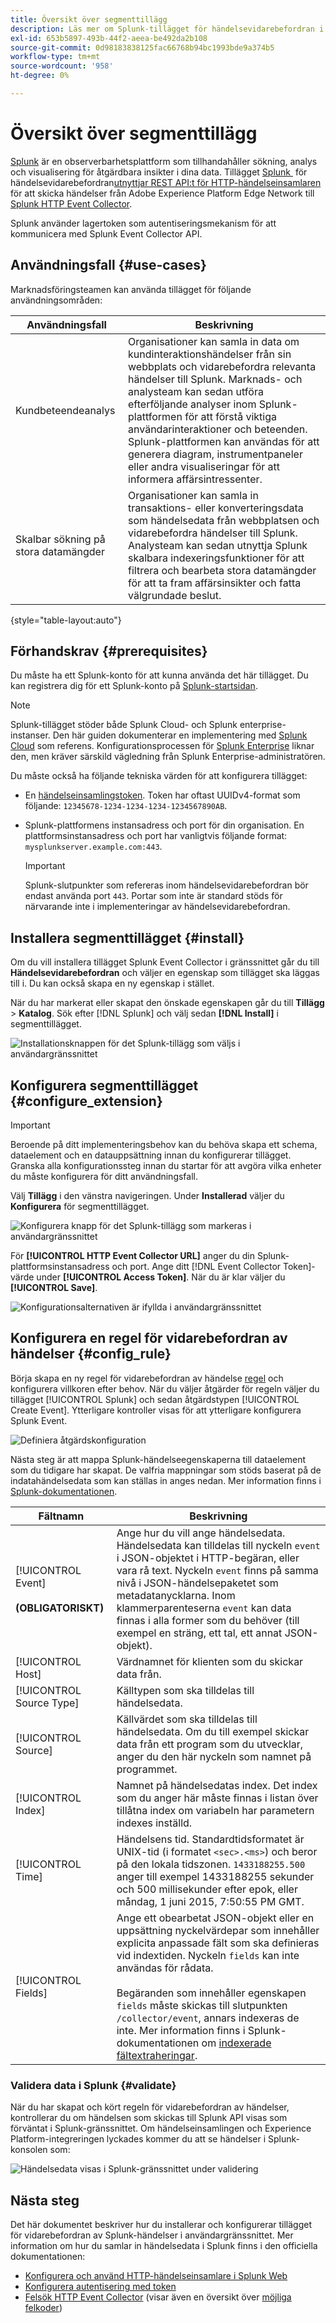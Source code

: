 ```yaml
---
title: Översikt över segmenttillägg
description: Läs mer om Splunk-tillägget för händelsevidarebefordran i Adobe Experience Platform.
exl-id: 653b5897-493b-44f2-aeea-be492da2b108
source-git-commit: 0d98183838125fac66768b94bc1993bde9a374b5
workflow-type: tm+mt
source-wordcount: '958'
ht-degree: 0%

---
```


# Översikt över segmenttillägg

[Splunk](https://www.splunk.com) är en observerbarhetsplattform som tillhandahåller sökning, analys och visualisering för åtgärdbara insikter i dina data. Tillägget [Splunk &#x200B;](../../../ui/event-forwarding/overview.md) för händelsevidarebefordran[utnyttjar REST API:t för HTTP-händelseinsamlaren](https://docs.splunk.com/Documentation/Splunk/8.2.5/Data/HECRESTendpoints) för att skicka händelser från Adobe Experience Platform Edge Network till [Splunk HTTP Event Collector](https://docs.splunk.com/Documentation/Splunk/8.2.5/Data/UsetheHTTPEventCollector).

Splunk använder lagertoken som autentiseringsmekanism för att kommunicera med Splunk Event Collector API.

## Användningsfall {#use-cases}

Marknadsföringsteamen kan använda tillägget för följande användningsområden:

| Användningsfall | Beskrivning |
| --- | --- |
| Kundbeteendeanalys | Organisationer kan samla in data om kundinteraktionshändelser från sin webbplats och vidarebefordra relevanta händelser till Splunk. Marknads- och analysteam kan sedan utföra efterföljande analyser inom Splunk-plattformen för att förstå viktiga användarinteraktioner och beteenden. Splunk-plattformen kan användas för att generera diagram, instrumentpaneler eller andra visualiseringar för att informera affärsintressenter. |
| Skalbar sökning på stora datamängder | Organisationer kan samla in transaktions- eller konverteringsdata som händelsedata från webbplatsen och vidarebefordra händelser till Splunk. Analysteam kan sedan utnyttja Splunk skalbara indexeringsfunktioner för att filtrera och bearbeta stora datamängder för att ta fram affärsinsikter och fatta välgrundade beslut. |

{style="table-layout:auto"}

## Förhandskrav {#prerequisites}

Du måste ha ett Splunk-konto för att kunna använda det här tillägget. Du kan registrera dig för ett Splunk-konto på [Splunk-startsidan](https://www.splunk.com/page/sign_up).

>[!NOTE]
>
> Splunk-tillägget stöder både Splunk Cloud- och Splunk enterprise-instanser. Den här guiden dokumenterar en implementering med [Splunk Cloud](https://www.splunk.com/en_us/products/splunk-cloud-platform.html) som referens. Konfigurationsprocessen för [Splunk Enterprise](https://www.splunk.com/en_us/products/splunk-enterprise.html) liknar den, men kräver särskild vägledning från Splunk Enterprise-administratören.

Du måste också ha följande tekniska värden för att konfigurera tillägget:

* En [händelseinsamlingstoken](https://docs.splunk.com/Documentation/Splunk/8.2.5/Data/UsetheHTTPEventCollector#Create_an_Event_Collector_token_on_Splunk_Cloud_Platform). Token har oftast UUIDv4-format som följande: `12345678-1234-1234-1234-1234567890AB`.
* Splunk-plattformens instansadress och port för din organisation. En plattformsinstansadress och port har vanligtvis följande format: `mysplunkserver.example.com:443`.

  >[!IMPORTANT]
  >
  > Splunk-slutpunkter som refereras inom händelsevidarebefordran bör endast använda port `443`. Portar som inte är standard stöds för närvarande inte i implementeringar av händelsevidarebefordran.

## Installera segmenttillägget {#install}

Om du vill installera tillägget Splunk Event Collector i gränssnittet går du till **Händelsevidarebefordran** och väljer en egenskap som tillägget ska läggas till i. Du kan också skapa en ny egenskap i stället.

När du har markerat eller skapat den önskade egenskapen går du till **Tillägg** > **Katalog**. Sök efter [!DNL Splunk] och välj sedan **[!DNL Install]** i segmenttillägget.

![Installationsknappen för det Splunk-tillägg som väljs i användargränssnittet](../../../images/extensions/server/splunk/install.png)

## Konfigurera segmenttillägget {#configure_extension}

>[!IMPORTANT]
>
>Beroende på ditt implementeringsbehov kan du behöva skapa ett schema, dataelement och en datauppsättning innan du konfigurerar tillägget. Granska alla konfigurationssteg innan du startar för att avgöra vilka enheter du måste konfigurera för ditt användningsfall.

Välj **Tillägg** i den vänstra navigeringen. Under **Installerad** väljer du **Konfigurera** för segmenttillägget.

![Konfigurera knapp för det Splunk-tillägg som markeras i användargränssnittet](../../../images/extensions/server/splunk/configure.png)

För **[!UICONTROL HTTP Event Collector URL]** anger du din Splunk-plattformsinstansadress och port. Ange ditt [!DNL Event Collector Token]-värde under **[!UICONTROL Access Token]**. När du är klar väljer du **[!UICONTROL Save]**.

![Konfigurationsalternativen är ifyllda i användargränssnittet](../../../images/extensions/server/splunk/input.png)

## Konfigurera en regel för vidarebefordran av händelser {#config_rule}

Börja skapa en ny regel för vidarebefordran av händelse [regel](../../../ui/managing-resources/rules.md) och konfigurera villkoren efter behov. När du väljer åtgärder för regeln väljer du tillägget [!UICONTROL Splunk] och sedan åtgärdstypen [!UICONTROL Create Event]. Ytterligare kontroller visas för att ytterligare konfigurera Splunk Event.

![Definiera åtgärdskonfiguration](../../../images/extensions/server/splunk/action-configurations.png)

Nästa steg är att mappa Splunk-händelseegenskaperna till dataelement som du tidigare har skapat. De valfria mappningar som stöds baserat på de indatahändelsedata som kan ställas in anges nedan. Mer information finns i [Splunk-dokumentationen](https://docs.splunk.com/Documentation/Splunk/8.2.5/Data/FormateventsforHTTPEventCollector#Event_metadata).

| Fältnamn | Beskrivning |
| --- | --- |
| [!UICONTROL Event]<br><br>**(OBLIGATORISKT)** | Ange hur du vill ange händelsedata. Händelsedata kan tilldelas till nyckeln `event` i JSON-objektet i HTTP-begäran, eller vara rå text. Nyckeln `event` finns på samma nivå i JSON-händelsepaketet som metadatanycklarna. Inom klammerparenteserna `event` kan data finnas i alla former som du behöver (till exempel en sträng, ett tal, ett annat JSON-objekt). |
| [!UICONTROL Host] | Värdnamnet för klienten som du skickar data från. |
| [!UICONTROL Source Type] | Källtypen som ska tilldelas till händelsedata. |
| [!UICONTROL Source] | Källvärdet som ska tilldelas till händelsedata. Om du till exempel skickar data från ett program som du utvecklar, anger du den här nyckeln som namnet på programmet. |
| [!UICONTROL Index] | Namnet på händelsedatas index. Det index som du anger här måste finnas i listan över tillåtna index om variabeln har parametern indexes inställd. |
| [!UICONTROL Time] | Händelsens tid. Standardtidsformatet är UNIX-tid (i formatet `<sec>.<ms>`) och beror på den lokala tidszonen. `1433188255.500` anger till exempel 1433188255 sekunder och 500 millisekunder efter epok, eller måndag, 1 juni 2015, 7:50:55 PM GMT. |
| [!UICONTROL Fields] | Ange ett obearbetat JSON-objekt eller en uppsättning nyckelvärdepar som innehåller explicita anpassade fält som ska definieras vid indextiden.  Nyckeln `fields` kan inte användas för rådata.<br><br>Begäranden som innehåller egenskapen `fields` måste skickas till slutpunkten `/collector/event`, annars indexeras de inte. Mer information finns i Splunk-dokumentationen om [indexerade fältextraheringar](https://docs.splunk.com/Documentation/Splunk/8.2.5/Data/IFXandHEC). |

### Validera data i Splunk {#validate}

När du har skapat och kört regeln för vidarebefordran av händelser, kontrollerar du om händelsen som skickas till Splunk API visas som förväntat i Splunk-gränssnittet. Om händelseinsamlingen och Experience Platform-integreringen lyckades kommer du att se händelser i Splunk-konsolen som:

![Händelsedata visas i Splunk-gränssnittet under validering](../../../images/extensions/server/splunk/splunk-data.png)

## Nästa steg

Det här dokumentet beskriver hur du installerar och konfigurerar tillägget för vidarebefordran av Splunk-händelser i användargränssnittet. Mer information om hur du samlar in händelsedata i Splunk finns i den officiella dokumentationen:

* [Konfigurera och använd HTTP-händelseinsamlare i Splunk Web](https://docs.splunk.com/Documentation/Splunk/8.2.5/Data/UsetheHTTPEventCollector)
* [Konfigurera autentisering med token](https://docs.splunk.com/Documentation/Splunk/8.2.5/Security/Setupauthenticationwithtokens#Prerequisites_for_activating_tokens)
* [Felsök HTTP Event Collector](https://docs.splunk.com/Documentation/Splunk/8.2.5/Data/TroubleshootHTTPEventCollector) (visar även en översikt över [möjliga felkoder](https://docs.splunk.com/Documentation/Splunk/8.2.5/Data/TroubleshootHTTPEventCollector#Possible_error_codes))
